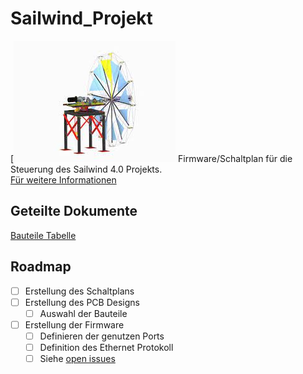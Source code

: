 # Sailwind_Projekt
[![Product Name Screen Shot](/Docs/Images/Sailwind_Prototype.jpg)
Firmware/Schaltplan für die Steuerung des Sailwind 4.0 Projekts.\
[ Für weitere Informationen](https://www.sailwind-power.eu/)

## Geteilte Dokumente
[Bauteile Tabelle](https://drive.google.com/drive/folders/1qaNF0T8h1C8PEslQvWO4vngNG08Ppogr?usp=share_link)

## Roadmap
- [ ] Erstellung des Schaltplans
- [ ] Erstellung des PCB Designs
	- [ ] Auswahl der Bauteile
- [ ] Erstellung der Firmware
	- [ ] Definieren der genutzen Ports
	- [ ] Definition des Ethernet Protokoll
	- [ ] Siehe [open issues](https://github.com/derfinke/Sailwind_Projekt/issues)
